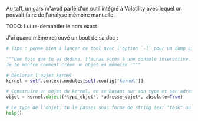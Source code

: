 Au taff, un gars m'avait parlé d'un outil intégré à Volatility avec lequel on pouvait faire de l'analyse mémoire manuelle. 

TODO: Lui re-demander le nom exact.

J'ai quand même retrouvé un bout de sa doc : 

```python
# Tips : pense bien à lancer ce tool avec l'option `-l` pour un dump Linux 

"""Une fois que tu es dedans, t'auras accès à une console interactive.
Je te montre comment créer un objet en mémoire :"""

# Déclarer l'objet kernel
kernel = self.context.modules[self.config["kernel"]]

# Construire un objet du kernel, en se basant sur son type et son adresse en mémoire 
objet = kernel.object(*type_objet*, *adresse_objet*, absolute=True) 

# Le type de l'objet, tu le passes sous forme de string (ex: "task" ou "proc"). Ensuite, tu pourras inspecter ton objet, avec les fonctions dispo dans l'aide.
help()
```
